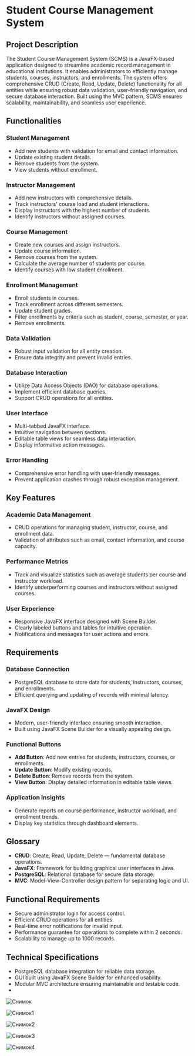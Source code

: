 # Student Course Management System

## Project Description
The Student Course Management System (SCMS) is a JavaFX-based application designed to streamline academic record management in educational institutions. It enables administrators to efficiently manage students, courses, instructors, and enrollments. The system offers comprehensive CRUD (Create, Read, Update, Delete) functionality for all entities while ensuring robust data validation, user-friendly navigation, and secure database interaction. Built using the MVC pattern, SCMS ensures scalability, maintainability, and seamless user experience.

## Functionalities

### Student Management
- Add new students with validation for email and contact information.
- Update existing student details.
- Remove students from the system.
- View students without enrollment.

### Instructor Management
- Add new instructors with comprehensive details.
- Track instructors' course load and student interactions.
- Display instructors with the highest number of students.
- Identify instructors without assigned courses.

### Course Management
- Create new courses and assign instructors.
- Update course information.
- Remove courses from the system.
- Calculate the average number of students per course.
- Identify courses with low student enrollment.

### Enrollment Management
- Enroll students in courses.
- Track enrollment across different semesters.
- Update student grades.
- Filter enrollments by criteria such as student, course, semester, or year.
- Remove enrollments.

### Data Validation
- Robust input validation for all entity creation.
- Ensure data integrity and prevent invalid entries.

### Database Interaction
- Utilize Data Access Objects (DAO) for database operations.
- Implement efficient database queries.
- Support CRUD operations for all entities.

### User Interface
- Multi-tabbed JavaFX interface.
- Intuitive navigation between sections.
- Editable table views for seamless data interaction.
- Display informative action messages.

### Error Handling
- Comprehensive error handling with user-friendly messages.
- Prevent application crashes through robust exception management.

## Key Features

### Academic Data Management
- CRUD operations for managing student, instructor, course, and enrollment data.
- Validation of attributes such as email, contact information, and course capacity.

### Performance Metrics
- Track and visualize statistics such as average students per course and instructor workload.
- Identify underperforming courses and instructors without assigned courses.



### User Experience
- Responsive JavaFX interface designed with Scene Builder.
- Clearly labeled buttons and tables for intuitive operation.
- Notifications and messages for user actions and errors.

## Requirements

### Database Connection
- PostgreSQL database to store data for students, instructors, courses, and enrollments.
- Efficient querying and updating of records with minimal latency.

### JavaFX Design
- Modern, user-friendly interface ensuring smooth interaction.
- Built using JavaFX Scene Builder for a visually appealing design.

### Functional Buttons
- **Add Button**: Add new entries for students, instructors, courses, or enrollments.
- **Update Button**: Modify existing records.
- **Delete Button**: Remove records from the system.
- **View Button**: Display detailed information in editable table views.

### Application Insights
- Generate reports on course performance, instructor workload, and enrollment trends.
- Display key statistics through dashboard elements.

## Glossary
- **CRUD**: Create, Read, Update, Delete — fundamental database operations.
- **JavaFX**: Framework for building graphical user interfaces in Java.
- **PostgreSQL**: Relational database for secure data storage.
- **MVC**: Model-View-Controller design pattern for separating logic and UI.

## Functional Requirements
- Secure administrator login for access control.
- Efficient CRUD operations for all entities.
- Real-time error notifications for invalid input.
- Performance guarantee for operations to complete within 2 seconds.
- Scalability to manage up to 1000 records.

## Technical Specifications
- PostgreSQL database integration for reliable data storage.
- GUI built using JavaFX Scene Builder for enhanced usability.
- Modular MVC architecture ensuring maintainable and testable code.
- 
![Снимок](https://github.com/user-attachments/assets/5cc2c609-9f60-4fa2-80c4-3e2939e975bb)

![Снимок1](https://github.com/user-attachments/assets/f8554912-fb9d-4b2c-bced-7ea7c86129ae)

![Снимок2](https://github.com/user-attachments/assets/81b2ba56-6dd8-4c92-b3ea-31db22a9b233)

![Снимок3](https://github.com/user-attachments/assets/9c2c8ffc-94db-4def-b03d-29f5e1f4d271)

![Снимок4](https://github.com/user-attachments/assets/39179dc2-2a07-4697-9156-40a82503b63f)
